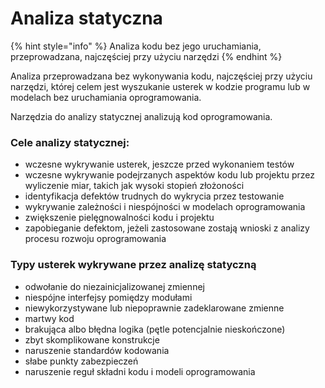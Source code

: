 # Analiza statyczna

{% hint style="info" %}
Analiza kodu bez jego uruchamiania, przeprowadzana, najczęściej przy użyciu narzędzi
{% endhint %}

Analiza przeprowadzana bez wykonywania kodu, najczęściej przy użyciu narzędzi, której celem jest wyszukanie usterek w kodzie programu lub w modelach bez uruchamiania oprogramowania. 

Narzędzia do analizy statycznej analizują kod oprogramowania. 

### Cele analizy statycznej: 

* wczesne wykrywanie usterek, jeszcze przed wykonaniem testów
* wczesne wykrywanie podejrzanych aspektów kodu lub projektu przez wyliczenie miar, takich jak wysoki stopień złożoności
* identyfikacja defektów trudnych do wykrycia przez testowanie
* wykrywanie zależności i niespójności w modelach oprogramowania
* zwiększenie pielęgnowalności kodu i projektu
* zapobieganie defektom, jeżeli zastosowane zostają wnioski z analizy procesu rozwoju oprogramowania

### Typy usterek wykrywane przez analizę statyczną

* odwołanie do niezainicjalizowanej zmiennej
* niespójne interfejsy pomiędzy modułami
* niewykorzystywane lub niepoprawnie zadeklarowane zmienne
* martwy kod
* brakująca albo błędna logika \(pętle potencjalnie nieskończone\)
* zbyt skomplikowane konstrukcje
* naruszenie standardów kodowania
* słabe punkty zabezpieczeń
* naruszenie reguł składni kodu i modeli oprogramowania

